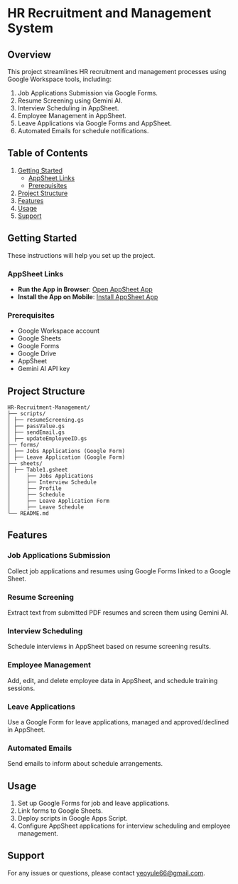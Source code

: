# HR Recruitment and Management System

## Overview

This project streamlines HR recruitment and management processes using Google Workspace tools, including:

1. Job Applications Submission via Google Forms.
2. Resume Screening using Gemini AI.
3. Interview Scheduling in AppSheet.
4. Employee Management in AppSheet.
5. Leave Applications via Google Forms and AppSheet.
6. Automated Emails for schedule notifications.

## Table of Contents

1. [Getting Started](#getting-started)
   - [AppSheet Links](#appsheet-links)
   - [Prerequisites](#prerequisites)
2. [Project Structure](#project-structure)
3. [Features](#features)
4. [Usage](#usage)
5. [Support](#support)

## Getting Started
These instructions will help you set up the project.

### AppSheet Links

- **Run the App in Browser**: [Open AppSheet App](https://www.appsheet.com/start/c1421cb7-1920-461e-bc10-2ff3bb7c76f1)
- **Install the App on Mobile**: [Install AppSheet App](https://www.appsheet.com/newshortcut/c1421cb7-1920-461e-bc10-2ff3bb7c76f1)

### Prerequisites

- Google Workspace account
- Google Sheets
- Google Forms
- Google Drive
- AppSheet
- Gemini AI API key

## Project Structure
```
HR-Recruitment-Management/
├── scripts/
│ ├── resumeScreening.gs
│ ├── passValue.gs
│ ├── sendEmail.gs
│ ├── updateEmployeeID.gs
├── forms/
│ ├── Jobs Applications (Google Form)
│ ├── Leave Application (Google Form)
├── sheets/
│ ├── Table1.gsheet
│     ├── Jobs Applications
│     ├── Interview Schedule
│     ├── Profile
│     ├── Schedule
│     ├── Leave Application Form
│     ├── Leave Schedule
└── README.md
```
## Features

### Job Applications Submission

Collect job applications and resumes using Google Forms linked to a Google Sheet.

### Resume Screening

Extract text from submitted PDF resumes and screen them using Gemini AI.

### Interview Scheduling

Schedule interviews in AppSheet based on resume screening results.

### Employee Management

Add, edit, and delete employee data in AppSheet, and schedule training sessions.

### Leave Applications

Use a Google Form for leave applications, managed and approved/declined in AppSheet.

### Automated Emails

Send emails to inform about schedule arrangements.

## Usage

1. Set up Google Forms for job and leave applications.
2. Link forms to Google Sheets.
3. Deploy scripts in Google Apps Script.
4. Configure AppSheet applications for interview scheduling and employee management.
   
## Support
For any issues or questions, please contact yeoyule66@gmail.com.
